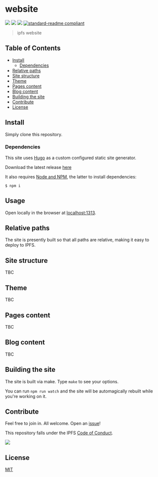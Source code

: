 # website

[![](https://img.shields.io/badge/made%20by-Protocol%20Labs-blue.svg?style=flat-square)](http://ipn.io)
[![](https://img.shields.io/badge/project-IPFS-blue.svg?style=flat-square)](http://ipfs.io/)
[![](https://img.shields.io/badge/freenode-%23ipfs-blue.svg?style=flat-square)](http://webchat.freenode.net/?channels=%23ipfs)
[![standard-readme compliant](https://img.shields.io/badge/standard--readme-OK-green.svg?style=flat-square)](https://github.com/RichardLitt/standard-readme)

> ipfs website

## Table of Contents

- [Install](#install)
  - [Dependencies](#dependencies)
- [Relative paths](#relative-paths)
- [Site structure](#site-structure)
- [Theme](#theme)
- [Pages content](#pages-content)
- [Blog content](#blog-content)
- [Building the site](#building-the-site)
- [Contribute](#contribute)
- [License](#license)

## Install

Simply clone this repository.

### Dependencies

This site uses [Hugo](https://gohugo.io/) as a custom configured static site generator.

Download the latest release [here](https://github.com/gohugoio/hugo/releases)

It also requires [Node and NPM](https://nodejs.org/en/download/), the latter to install dependencies:

```
$ npm i
```

## Usage

Open locally in the browser at [localhost:1313](localhost:1313).

## Relative paths

The site is presently built so that all paths are relative, making it easy to deploy to IPFS.

## Site structure

TBC

## Theme

TBC

## Pages content

TBC

## Blog content

TBC

## Building the site

The site is built via make. Type `make` to see your options.

You can run `npm run watch` and the site will be automagically rebuilt while you're working on it.

## Contribute

Feel free to join in. All welcome. Open an [issue](https://github.com/ipfs/website/issues)!

This repository falls under the IPFS [Code of Conduct](https://github.com/ipfs/community/blob/master/code-of-conduct.md).

[![](https://cdn.rawgit.com/jbenet/contribute-ipfs-gif/master/img/contribute.gif)](https://github.com/ipfs/community/blob/master/contributing.md)

## License

[MIT](LICENSE)
